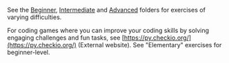 See the [Beginner](/Exercises/Python/Beginner), [Intermediate](/Exercises/Python/Intermediate) and [Advanced](/Exercises/Python/Advanced) folders for exercises of varying difficulties.

For coding games where you can improve your coding skills by solving engaging challenges and fun tasks, see [https://py.checkio.org/](https://py.checkio.org/) (External website). See "Elementary" exercises for beginner-level.

